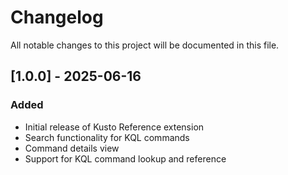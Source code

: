 # Changelog

All notable changes to this project will be documented in this file.

## [1.0.0] - 2025-06-16

### Added
- Initial release of Kusto Reference extension
- Search functionality for KQL commands
- Command details view
- Support for KQL command lookup and reference